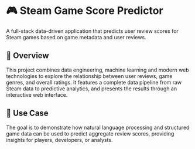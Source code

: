 # 🎮 Steam Game Score Predictor

A full-stack data-driven application that predicts user review scores for Steam games based on game metadata and user reviews.

## 🚀 Overview

This project combines data engineering, machine learning and modern web technologies to explore the relationship between user reviews, game genres, and overall ratings. It features a complete data pipeline from raw Steam data to predictive analytics, and presents the results through an interactive web interface.

## 🎯 Use Case

The goal is to demonstrate how natural language processing and structured game data can be used to predict aggregate review scores, providing insights for players, developers, or analysts.